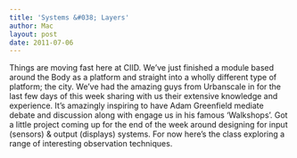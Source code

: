 ```yaml
---
title: 'Systems &#038; Layers'
author: Mac
layout: post
date: 2011-07-06
---
```


Things are moving fast here at CIID. We&#8217;ve just finished a module based around the Body as a platform and straight into a wholly different type of platform; the city. We&#8217;ve had the amazing guys from Urbanscale in for the last few days of this week sharing with us their extensive knowledge and experience. It&#8217;s amazingly inspiring to have Adam Greenfield mediate debate and discussion along with engage us in his famous &#8216;Walkshops&#8217;. Got a little project coming up for the end of the week around designing for input (sensors) & output (displays) systems. For now here&#8217;s the class exploring a range of interesting observation techniques.